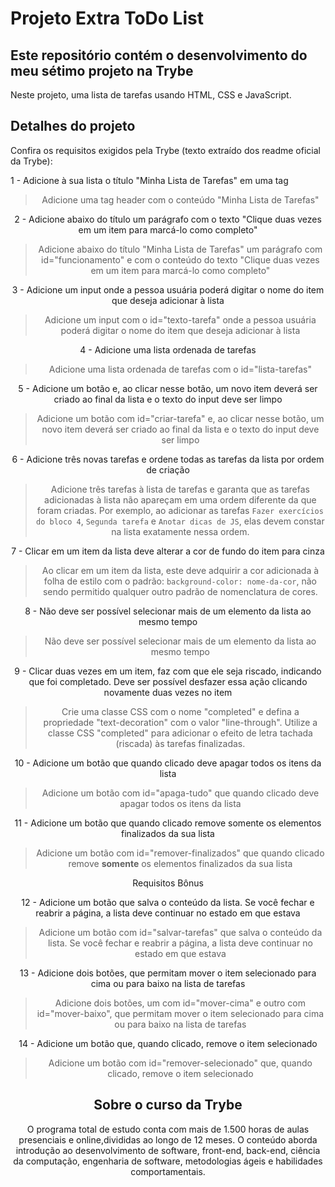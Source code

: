 # Projeto Extra ToDo List
## Este repositório contém o desenvolvimento do meu sétimo projeto na Trybe

Neste projeto, uma lista de tarefas usando HTML, CSS e JavaScript.

## Detalhes do projeto

Confira os requisitos exigidos pela Trybe (texto extraído dos readme oficial da Trybe):

1 - Adicione à sua lista o título "Minha Lista de Tarefas" em uma tag <header>

> Adicione uma tag header com o conteúdo "Minha Lista de Tarefas"

2 - Adicione abaixo do título um parágrafo com o texto "Clique duas vezes em um item para marcá-lo como completo"

> Adicione abaixo do título "Minha Lista de Tarefas" um parágrafo com id="funcionamento" e com o conteúdo do texto "Clique duas vezes em um item para marcá-lo como completo"

3 - Adicione um input onde a pessoa usuária poderá digitar o nome do item que deseja adicionar à lista

> Adicione um input com o id="texto-tarefa" onde a pessoa usuária poderá digitar o nome do item que deseja adicionar à lista

4 - Adicione uma lista ordenada de tarefas

> Adicione uma lista ordenada de tarefas com o id="lista-tarefas"

5 - Adicione um botão e, ao clicar nesse botão, um novo item deverá ser criado ao final da lista e o texto do input deve ser limpo

> Adicione um botão com id="criar-tarefa" e, ao clicar nesse botão, um novo item deverá ser criado ao final da lista e o texto do input deve ser limpo

6 - Adicione três novas tarefas e ordene todas as tarefas da lista por ordem de criação

> Adicione três tarefas à lista de tarefas e garanta que as tarefas adicionadas à lista não apareçam em uma ordem diferente da que foram criadas. Por exemplo, ao adicionar as tarefas `Fazer exercícios do bloco 4`, `Segunda tarefa` e `Anotar dicas de JS`, elas devem constar na lista exatamente nessa ordem.

7 - Clicar em um item da lista deve alterar a cor de fundo do item para cinza

> Ao clicar em um item da lista, este deve adquirir a cor adicionada à folha de estilo com o padrão: `background-color: nome-da-cor`, não sendo permitido qualquer outro padrão de nomenclatura de cores.

8 - Não deve ser possível selecionar mais de um elemento da lista ao mesmo tempo

> Não deve ser possível selecionar mais de um elemento da lista ao mesmo tempo

9 - Clicar duas vezes em um item, faz com que ele seja riscado, indicando que foi completado. Deve ser possível desfazer essa ação clicando novamente duas vezes no item

> Crie uma classe CSS com o nome "completed" e defina a propriedade "text-decoration" com o valor "line-through". Utilize a classe CSS "completed" para adicionar o efeito de letra tachada (riscada) às tarefas finalizadas.

10 - Adicione um botão que quando clicado deve apagar todos os itens da lista

> Adicione um botão com id="apaga-tudo" que quando clicado deve apagar todos os itens da lista

11 - Adicione um botão que quando clicado remove somente os elementos finalizados da sua lista

> Adicione um botão com id="remover-finalizados" que quando clicado remove **somente** os elementos finalizados da sua lista

Requisitos Bônus

12 - Adicione um botão que salva o conteúdo da lista. Se você fechar e reabrir a página, a lista deve continuar no estado em que estava

> Adicione um botão com id="salvar-tarefas" que salva o conteúdo da lista. Se você fechar e reabrir a página, a lista deve continuar no estado em que estava

13 - Adicione dois botões, que permitam mover o item selecionado para cima ou para baixo na lista de tarefas

> Adicione dois botões, um com id="mover-cima" e outro com id="mover-baixo", que permitam mover o item selecionado para cima ou para baixo na lista de tarefas

14 - Adicione um botão que, quando clicado, remove o item selecionado

> Adicione um botão com id="remover-selecionado" que, quando clicado, remove o item selecionado

## Sobre o curso da Trybe
O programa total de estudo conta com mais de 1.500 horas de aulas presenciais e online,divididas ao longo de 12 meses. O conteúdo aborda introdução ao desenvolvimento de software, front-end, back-end, ciência da computação, engenharia de software, metodologias ágeis e habilidades comportamentais.

